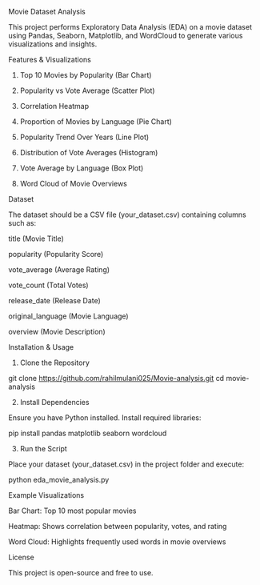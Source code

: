 Movie Dataset Analysis

This project performs Exploratory Data Analysis (EDA) on a movie dataset using Pandas, Seaborn, Matplotlib, and WordCloud to generate various visualizations and insights.

Features & Visualizations

1. Top 10 Movies by Popularity (Bar Chart)


2. Popularity vs Vote Average (Scatter Plot)


3. Correlation Heatmap


4. Proportion of Movies by Language (Pie Chart)


5. Popularity Trend Over Years (Line Plot)


6. Distribution of Vote Averages (Histogram)


7. Vote Average by Language (Box Plot)


8. Word Cloud of Movie Overviews



Dataset

The dataset should be a CSV file (your_dataset.csv) containing columns such as:

title (Movie Title)

popularity (Popularity Score)

vote_average (Average Rating)

vote_count (Total Votes)

release_date (Release Date)

original_language (Movie Language)

overview (Movie Description)



Installation & Usage

1. Clone the Repository

git clone https://github.com/rahilmulani025/Movie-analysis.git
cd movie-analysis

2. Install Dependencies

Ensure you have Python installed. Install required libraries:

pip install pandas matplotlib seaborn wordcloud

3. Run the Script

Place your dataset (your_dataset.csv) in the project folder and execute:

python eda_movie_analysis.py

Example Visualizations

Bar Chart: Top 10 most popular movies

Heatmap: Shows correlation between popularity, votes, and rating

Word Cloud: Highlights frequently used words in movie overviews


License

This project is open-source and free to use.
